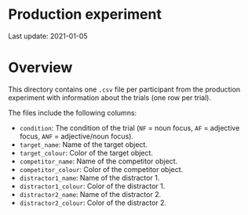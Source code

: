 Production experiment
================

Last update: 2021-01-05

# Overview

This directory contains one `.csv` file per participant from the
production experiment with information about the trials (one row per
trial).

The files include the following columns:

-   `condition`: The condition of the trial (`NF` = noun focus, `AF` =
    adjective focus, `ANF` = adjective/noun focus).
-   `target_name`: Name of the target object.
-   `target_colour`: Color of the target object.
-   `competitor_name`: Name of the competitor object.
-   `competitor_colour`: Color of the competitor object.
-   `distractor1_name`: Name of the distractor 1.
-   `distractor1_colour`: Color of the distractor 1.
-   `distractor2_name`: Name of the distractor 2.
-   `distractor2_colour`: Color of the distractor 2.
